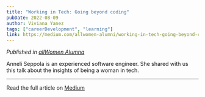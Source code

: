 ```yaml
---
title: "Working in Tech: Going beyond coding"
pubDate: 2022-08-09
author: Viviana Yanez
tags: ["careerDevelopment", "learning"]
link: https://medium.com/allwomen-alumni/working-in-tech-going-beyond-coding-c4eb767376a6
---
```


_Published in [allWomen Alumna](https://medium.com/allwomen-alumni)_

Anneli Seppola is an experienced software engineer. She shared with us this talk about the insights of being a woman in tech.

---

Read the full article on [Medium](https://medium.com/allwomen-alumni/working-in-tech-going-beyond-coding-c4eb767376a6)
